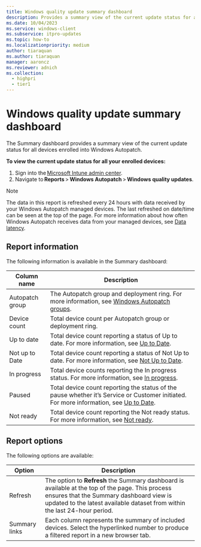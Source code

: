 ```yaml
---
title: Windows quality update summary dashboard
description: Provides a summary view of the current update status for all devices enrolled into Windows Autopatch with Autopatch groups
ms.date: 10/04/2023
ms.service: windows-client
ms.subservice: itpro-updates
ms.topic: how-to
ms.localizationpriority: medium
author: tiaraquan
ms.author: tiaraquan
manager: aaroncz
ms.reviewer: adnich
ms.collection:
  - highpri
  - tier1
---
```


# Windows quality update summary dashboard

The Summary dashboard provides a summary view of the current update status for all devices enrolled into Windows Autopatch.

**To view the current update status for all your enrolled devices:**

1. Sign into the [Microsoft Intune admin center](https://go.microsoft.com/fwlink/?linkid=2109431).
1. Navigate to **Reports** > **Windows Autopatch** > **Windows quality updates**.

> [!NOTE]
> The data in this report is refreshed every 24 hours with data received by your Windows Autopatch managed devices. The last refreshed on date/time can be seen at the top of the page. For more information about how often Windows Autopatch receives data from your managed devices, see [Data latency](../operate/windows-autopatch-groups-windows-quality-and-feature-update-reports-overview.md#about-data-latency).

## Report information

The following information is available in the Summary dashboard:

| Column name | Description |
| ----- | ----- |
| Autopatch group | The Autopatch group and deployment ring. For more information, see [Windows Autopatch groups](../deploy/windows-autopatch-groups-overview.md). |
| Device count | Total device count per Autopatch group or deployment ring. |
| Up to date | Total device count reporting a status of Up to date. For more information, see [Up to Date](../operate/windows-autopatch-groups-windows-quality-and-feature-update-reports-overview.md#up-to-date-devices). |
| Not up to Date | Total device count reporting a status of Not Up to date. For more information, see [Not Up to Date](../operate/windows-autopatch-groups-windows-quality-and-feature-update-reports-overview.md#not-up-to-date-devices). |
| In progress | Total device counts reporting the In progress status. For more information, see [In progress](../operate/windows-autopatch-groups-windows-quality-and-feature-update-reports-overview.md#up-to-date-sub-statuses). |
| Paused | Total device count reporting the status of the pause whether it’s Service or Customer initiated. For more information, see [Up to Date](../operate/windows-autopatch-groups-windows-quality-and-feature-update-reports-overview.md#up-to-date-devices). |
| Not ready | Total device count reporting the Not ready status. For more information, see [Not ready](../operate/windows-autopatch-groups-windows-quality-and-feature-update-reports-overview.md#not-up-to-date-devices). |

## Report options

The following options are available:

| Option | Description |
| ----- | ----- |
| Refresh | The option to **Refresh** the Summary dashboard is available at the top of the page. This process ensures that the Summary dashboard view is updated to the latest available dataset from within the last 24-hour period. |
| Summary links | Each column represents the summary of included devices. Select the hyperlinked number to produce a filtered report in a new browser tab. |
